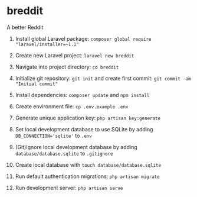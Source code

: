 # breddit
A better Reddit

1. Install global Laravel package: `composer global require "laravel/installer=~1.1"`

2. Create new Laravel project: `laravel new breddit`

3. Navigate into project directory: `cd breddit`

4. Initialize git repository: `git init` and create first commit: `git commit -am  "Initial commit"`

5. Install dependencies: `composer update` and `npm install`

6. Create environment file: `cp .env.example .env`

7. Generate unique application key: `php artisan key:generate`

8. Set local development database to use SQLite by adding `DB_CONNECTION='sqlite'` to `.env`

9. (Git)Ignore local development database by adding `database/database.sqlite` to `.gitignore`

10. Create local database with `touch database/database.sqlite`

11. Run default authentication migrations: `php artisan migrate`

12. Run development server: `php artisan serve`